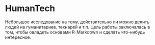 # HumanTech
Небольшое исследование на тему, действительно ли можно делить людей на гуманитариев, технарей и т.п.
Цель работы заключалась в том, чтобы овладеть основами R-Markdown и сделать что-нибудь интересное.
